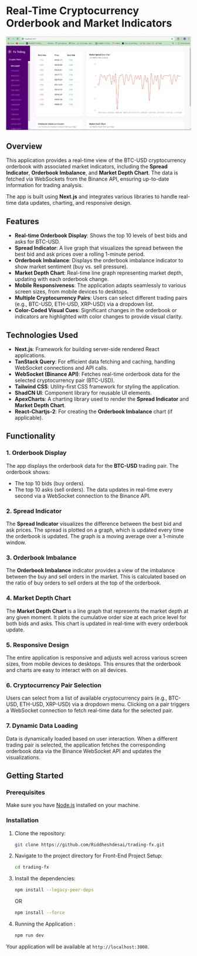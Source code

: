 # Real-Time Cryptocurrency Orderbook and Market Indicators

![Customer Activity Dashboard](https://github.com/Riddheshdesai/trading-fx/blob/main/public/crypto-trading-dahboard.jpg)

## Overview

This application provides a real-time view of the BTC-USD cryptocurrency orderbook with associated market indicators, including the **Spread Indicator**, **Orderbook Imbalance**, and **Market Depth Chart**. The data is fetched via WebSockets from the Binance API, ensuring up-to-date information for trading analysis.

The app is built using **Next.js** and integrates various libraries to handle real-time data updates, charting, and responsive design.

## Features

- **Real-time Orderbook Display**: Shows the top 10 levels of best bids and asks for BTC-USD.
- **Spread Indicator**: A live graph that visualizes the spread between the best bid and ask prices over a rolling 1-minute period.
- **Orderbook Imbalance**: Displays the orderbook imbalance indicator to show market sentiment (buy vs. sell pressure).
- **Market Depth Chart**: Real-time line graph representing market depth, updating with each orderbook change.
- **Mobile Responsiveness**: The application adapts seamlessly to various screen sizes, from mobile devices to desktops.
- **Multiple Cryptocurrency Pairs**: Users can select different trading pairs (e.g., BTC-USD, ETH-USD, XRP-USD) via a dropdown list.
- **Color-Coded Visual Cues**: Significant changes in the orderbook or indicators are highlighted with color changes to provide visual clarity.

## Technologies Used

- **Next.js**: Framework for building server-side rendered React applications.
- **TanStack Query**: For efficient data fetching and caching, handling WebSocket connections and API calls.
- **WebSocket (Binance API)**: Fetches real-time orderbook data for the selected cryptocurrency pair (BTC-USD).
- **Tailwind CSS**: Utility-first CSS framework for styling the application.
- **ShadCN UI**: Component library for reusable UI elements.
- **ApexCharts**: A charting library used to render the **Spread Indicator** and **Market Depth Chart**.
- **React-Chartjs-2**: For creating the **Orderbook Imbalance** chart (if applicable).

## Functionality

### 1. **Orderbook Display**
The app displays the orderbook data for the **BTC-USD** trading pair. The orderbook shows:
- The top 10 bids (buy orders).
- The top 10 asks (sell orders).
The data updates in real-time every second via a WebSocket connection to the Binance API.

### 2. **Spread Indicator**
The **Spread Indicator** visualizes the difference between the best bid and ask prices. The spread is plotted on a graph, which is updated every time the orderbook is updated. The graph is a moving average over a 1-minute window.

### 3. **Orderbook Imbalance**
The **Orderbook Imbalance** indicator provides a view of the imbalance between the buy and sell orders in the market. This is calculated based on the ratio of buy orders to sell orders at the top of the orderbook.

### 4. **Market Depth Chart**
The **Market Depth Chart** is a line graph that represents the market depth at any given moment. It plots the cumulative order size at each price level for both bids and asks. This chart is updated in real-time with every orderbook update.

### 5. **Responsive Design**
The entire application is responsive and adjusts well across various screen sizes, from mobile devices to desktops. This ensures that the orderbook and charts are easy to interact with on all devices.

### 6. **Cryptocurrency Pair Selection**
Users can select from a list of available cryptocurrency pairs (e.g., BTC-USD, ETH-USD, XRP-USD) via a dropdown menu. Clicking on a pair triggers a WebSocket connection to fetch real-time data for the selected pair.

### 7. **Dynamic Data Loading**
Data is dynamically loaded based on user interaction. When a different trading pair is selected, the application fetches the corresponding orderbook data via the Binance WebSocket API and updates the visualizations.


## Getting Started

### Prerequisites

Make sure you have [Node.js](https://nodejs.org/) installed on your machine.

### Installation

1. Clone the repository:

   ```bash
   git clone https://github.com/Riddheshdesai/trading-fx.git
   ```

2. Navigate to the project directory for Front-End Project Setup:

   ```bash
   cd trading-fx
   ```

3. Install the dependencies:

   ```bash
   npm install --legacy-peer-deps 
   ```
   OR

   ```bash
   npm install --force
   ```
   
3. Running the Application :

   ```bash
   npm run dev
   ```

Your application will be available at `http://localhost:3000`.

